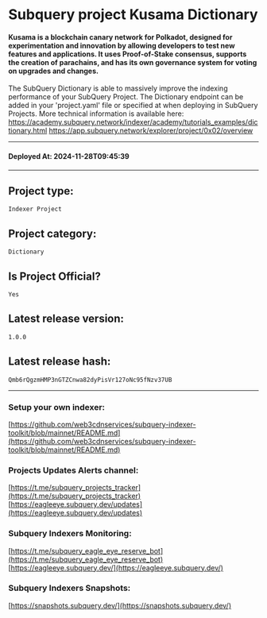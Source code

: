 # Subquery project Kusama Dictionary
####  Kusama is a blockchain canary network for Polkadot, designed for experimentation and innovation by allowing developers to test new features and applications. It uses Proof-of-Stake consensus, supports the creation of parachains, and has its own governance system for voting on upgrades and changes.

The SubQuery Dictionary is able to massively improve the indexing performance of your SubQuery Project. The Dictionary endpoint can be added in your 'project.yaml' file or specified at when deploying in SubQuery Projects. More technical information is available here: https://academy.subquery.network/indexer/academy/tutorials_examples/dictionary.html
https://app.subquery.network/explorer/project/0x02/overview
____
#### Deployed At: 2024-11-28T09:45:39
____

## Project type:
`Indexer Project`

## Project category:
`Dictionary`

## Is Project Official?
`Yes`

## Latest release version:
`1.0.0`

## Latest release hash:
`Qmb6rQgzmHMP3nGTZCnwa82dyPisVr127oNc95fNzv37UB`



___
### Setup your own indexer:

[https://github.com/web3cdnservices/subquery-indexer-toolkit/blob/mainnet/README.md](https://github.com/web3cdnservices/subquery-indexer-toolkit/blob/mainnet/README.md)

### Projects Updates Alerts channel:

[https://t.me/subquery_projects_tracker](https://t.me/subquery_projects_tracker) [https://eagleeye.subquery.dev/updates](https://eagleeye.subquery.dev/updates)

### Subquery Indexers Monitoring:

[https://t.me/subquery_eagle_eye_reserve_bot](https://t.me/subquery_eagle_eye_reserve_bot) [https://eagleeye.subquery.dev/](https://eagleeye.subquery.dev/)


### Subquery Indexers Snapshots:

[https://snapshots.subquery.dev/](https://snapshots.subquery.dev/)
